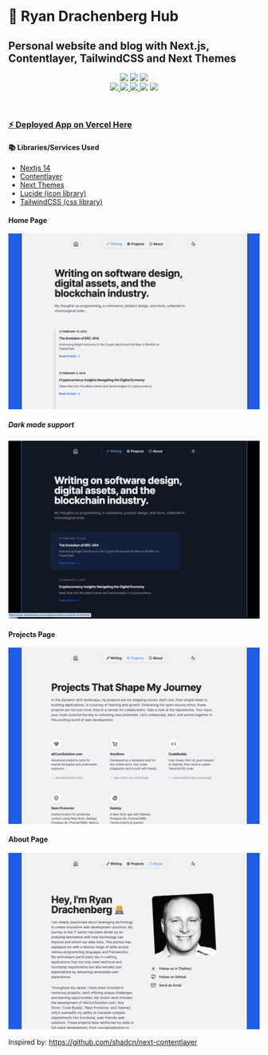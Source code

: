 # 🏡 Ryan Drachenberg Hub

## Personal website and blog with Next.js, Contentlayer, TailwindCSS and Next Themes

<p align='center'>
    <img src='https://img.shields.io/badge/MDX-50.5%25-brightgreen?style=plastic&logo=markdown'>
    <img src='https://img.shields.io/badge/TypeScript-42.1%25-blue?style=plascit&logo=typescript&logoColor=blue'>
    <a href='https://github.com/rdrachenberg'>
        <img src='https://img.shields.io/badge/Node%20-.js-success?style=plastic&logo=Node.js&logoColor=success'>
        <br>
        <img src='https://img.shields.io/badge/React%20-18-informational?style=plastic&logo=React&logoColor=#61DAFB'>
    </a>
    <a href='https://github.com/rdrachenberg'>
        <img src='https://img.shields.io/badge/Next%20-.js-success?style=plastic&logo=next.js&logoColor=white'>
    </a>
    <a href='https://github.com/rdrachenberg'>
        <img src='https://img.shields.io/badge/Made%20by-rDrachenberg-blue?style=plastic&logo=visual-studio-code&logoColor=blue'>
    </a> 
    <img src= 'https://img.shields.io/github/issues/rdrachenberg/ryan-react-app?style=plastic' />
    <a href='mailto:RyanDrachenberg@gmail.com'>
        <img src='https://img.shields.io/badge/Ask%20me-anything-1abc9c.svg?logo=minutemailer&logoColor=#29B99B'>
    </a>
</p>
</br>


### [⚡️ Deployed App on Vercel Here](https://ryan-drachenberg.vercel.app/)

#### 📚 Libraries/Services Used

- [Nextjs 14](https://nextjs.org)
- [Contentlayer](https://contentlayer.dev)
- [Next Themes](https://www.npmjs.com/package/next-themes?activeTab=readme)
- [Lucide (icon library)](https://lucide.dev)
- [TailwindCSS (css library)](https://tailwindcss.com)


####  Home Page 
<p align='center'>
 <img src='https://github.com/rdrachenberg/ryan-react-app/blob/main/assets/ryan-drachenberg-home-light.png?raw=true'>
</p>

##### Dark mode support
<p align='center'>
 <img src='https://github.com/rdrachenberg/ryan-react-app/blob/main/assets/ryan-drachenberg-home-dark.png?raw=true'>
</p>

#### Projects Page 
<p align='center'>
 <img src='https://github.com/rdrachenberg/ryan-react-app/blob/main/assets/ryan-drachenberg-projects.png?raw=true'>
</p>

#### About Page 
<p align='center'>
 <img src='https://github.com/rdrachenberg/ryan-react-app/blob/main/assets/ryan-drachenberg-about.png?raw=true'>
</p>


Inspired by: https://github.com/shadcn/next-contentlayer

